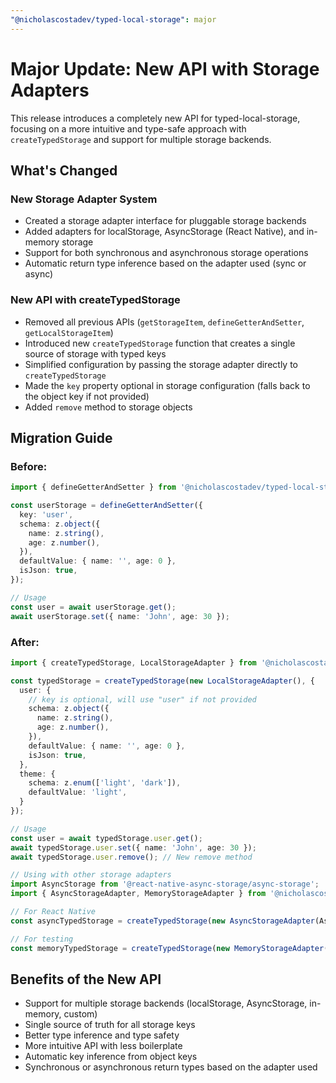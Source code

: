 ```yaml
---
"@nicholascostadev/typed-local-storage": major
---
```


# Major Update: New API with Storage Adapters

This release introduces a completely new API for typed-local-storage, focusing on a more intuitive and type-safe approach with `createTypedStorage` and support for multiple storage backends.

## What's Changed

### New Storage Adapter System
- Created a storage adapter interface for pluggable storage backends
- Added adapters for localStorage, AsyncStorage (React Native), and in-memory storage
- Support for both synchronous and asynchronous storage operations
- Automatic return type inference based on the adapter used (sync or async)

### New API with createTypedStorage
- Removed all previous APIs (`getStorageItem`, `defineGetterAndSetter`, `getLocalStorageItem`)
- Introduced new `createTypedStorage` function that creates a single source of storage with typed keys
- Simplified configuration by passing the storage adapter directly to `createTypedStorage`
- Made the `key` property optional in storage configuration (falls back to the object key if not provided)
- Added `remove` method to storage objects

## Migration Guide

### Before:

```typescript
import { defineGetterAndSetter } from '@nicholascostadev/typed-local-storage';

const userStorage = defineGetterAndSetter({
  key: 'user',
  schema: z.object({
    name: z.string(),
    age: z.number(),
  }),
  defaultValue: { name: '', age: 0 },
  isJson: true,
});

// Usage
const user = await userStorage.get();
await userStorage.set({ name: 'John', age: 30 });
```

### After:

```typescript
import { createTypedStorage, LocalStorageAdapter } from '@nicholascostadev/typed-local-storage';

const typedStorage = createTypedStorage(new LocalStorageAdapter(), {
  user: {
    // key is optional, will use "user" if not provided
    schema: z.object({
      name: z.string(),
      age: z.number(),
    }),
    defaultValue: { name: '', age: 0 },
    isJson: true,
  },
  theme: {
    schema: z.enum(['light', 'dark']),
    defaultValue: 'light',
  }
});

// Usage
const user = await typedStorage.user.get();
await typedStorage.user.set({ name: 'John', age: 30 });
await typedStorage.user.remove(); // New remove method

// Using with other storage adapters
import AsyncStorage from '@react-native-async-storage/async-storage';
import { AsyncStorageAdapter, MemoryStorageAdapter } from '@nicholascostadev/typed-local-storage';

// For React Native
const asyncTypedStorage = createTypedStorage(new AsyncStorageAdapter(AsyncStorage), {...});

// For testing
const memoryTypedStorage = createTypedStorage(new MemoryStorageAdapter(), {...});
```

## Benefits of the New API

- Support for multiple storage backends (localStorage, AsyncStorage, in-memory, custom)
- Single source of truth for all storage keys
- Better type inference and type safety
- More intuitive API with less boilerplate
- Automatic key inference from object keys
- Synchronous or asynchronous return types based on the adapter used 